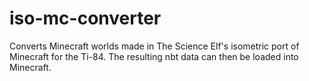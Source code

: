 ﻿# iso-mc-converter
 Converts Minecraft worlds made in The Science Elf's isometric port of Minecraft for the Ti-84.
 The resulting nbt data can then be loaded into Minecraft.
